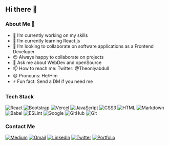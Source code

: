 ## Hi there 👋

### About Me 🚨

- 🔭 I’m currently working on my skills
- 🌱 I’m currently learning React.js
- 👯 I’m looking to collaborate on software applications as a Frontend Developer
- 😉 Always happy to collaborate on projects
- 💬 Ask me about WebDev and openSource
- 📫 How to reach me: Twitter: @Theonlyabdull
- 😄 Pronouns: He/Him
- ⚡ Fun fact: Send a DM if you need me

### Tech Stack
![React](https://img.shields.io/badge/react-%2320232a.svg?style=for-the-badge&logo=react&logoColor=%2361DAFB)
![Bootstrap](https://img.shields.io/badge/bootstrap-%238511FA.svg?style=for-the-badge&logo=bootstrap&logoColor=white)
![Vercel](https://img.shields.io/badge/vercel-%23000000.svg?style=for-the-badge&logo=vercel&logoColor=white)
![JavaScript](https://img.shields.io/badge/javascript-%23323330.svg?style=for-the-badge&logo=javascript&logoColor=%23F7DF1E)
![CSS3](https://img.shields.io/badge/CSS3-1572B6?style=for-the-badge&logo=css3&logoColor=white)
![HTML](https://img.shields.io/badge/HTML5-E34F26?style=for-the-badge&logo=html5&logoColor=white)
![Markdown](https://img.shields.io/badge/markdown-%23000000.svg?style=for-the-badge&logo=markdown&logoColor=white)
![Babel](https://img.shields.io/badge/Babel-F9DC3e?style=for-the-badge&logo=babel&logoColor=black)
![ESLint](https://img.shields.io/badge/ESLint-4B3263?style=for-the-badge&logo=eslint&logoColor=white)
![Google](https://img.shields.io/badge/google-4285F4?style=for-the-badge&logo=google&logoColor=white)
![GitHub](https://img.shields.io/badge/github-%23121011.svg?style=for-the-badge&logo=github&logoColor=white)
![Git](https://img.shields.io/badge/git-%23F05033.svg?style=for-the-badge&logo=git&logoColor=white)

### Contact Me
[![Medium](https://img.shields.io/badge/Medium-12100E?style=for-the-badge&logo=medium&logoColor=white)](https://medium.com/@theonlyabdull)
[![Gmail](https://img.shields.io/badge/Gmail-D14836?style=for-the-badge&logo=gmail&logoColor=white)](abdullahisalaudeen65@gmail.com)
[![LinkedIn](https://img.shields.io/badge/linkedin-%230077B5.svg?style=for-the-badge&logo=linkedin&logoColor=white)](https://www.linkedin.com/in/abdullahi-salaudeen-08392a252)
[![Twitter](https://img.shields.io/badge/Twitter-%231DA1F2.svg?style=for-the-badge&logo=Twitter&logoColor=white)](https://twitter.com/TheOnlyAbdull?t=kcKxH0wNRouoDtCJ8Akugw&s=09)
[![Portfolio](https://img.shields.io/badge/Portfolio-1DA1F2?style=for-the-badge&logo=website&logoColor=white)](https://theonlyabdull.netlify.app/)

